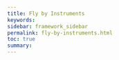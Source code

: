 ```yaml
---
title: Fly by Instruments
keywords:
sidebar: framework_sidebar
permalink: fly-by-instruments.html
toc: true
summary:
---
```

